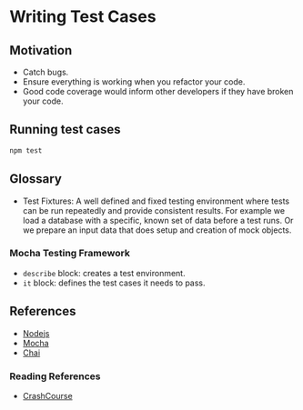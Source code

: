 
# Writing Test Cases

## Motivation 
- Catch bugs.
- Ensure everything is working when you refactor your code.
- Good code coverage would inform other developers if they have broken your code. 

## Running test cases
```bash
npm test
```

## Glossary 
- Test Fixtures: A well defined and fixed testing environment where tests can be run repeatedly and provide consistent results. 
For example we load a database with a specific, known set of data before a test runs. Or we prepare an input data that does setup and creation of mock objects.

### Mocha Testing Framework
- `describe` block: creates a test environment. 
- `it` block: defines the test cases it needs to pass. 

## References
- [Nodejs](https://nodejs.org/api/assert.html)
- [Mocha](https://mochajs.org/)
- [Chai](https://www.chaijs.com/)

### Reading References
- [CrashCourse](https://hackernoon.com/a-crash-course-on-testing-with-node-js-6c7428d3da02)



